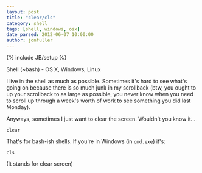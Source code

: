 ```yaml
---
layout: post
title: "clear/cls"
category: shell
tags: [shell, windows, osx]
date_parsed: 2012-06-07 10:00:00
author: jonfuller
---
```

{% include JB/setup %}

Shell (~bash) - OS X, Windows, Linux

I live in the shell as much as possible.  Sometimes it's hard to see what's going on because there is so much junk in my scrollback (btw, you ought to up your scrollback to as large as possible, you never know when you need to scroll up through a week's worth of work to see something you did last Monday).

Anyways, sometimes I just want to clear the screen.  Wouldn't you know it...

    clear

That's for bash-ish shells.  If you're in Windows (in `cmd.exe`) it's:

    cls

(It stands for clear screen)
